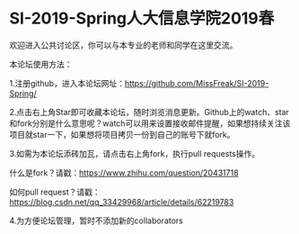 # SI-2019-Spring人大信息学院2019春
欢迎进入公共讨论区，你可以与本专业的老师和同学在这里交流。

本论坛使用方法：

1.注册github，进入本论坛网址：https://github.com/MissFreak/SI-2019-Spring/

2.点击右上角Star即可收藏本论坛，随时浏览消息更新。Github上的watch、star和fork分别是什么意思呢？watch可以用来设置接收邮件提醒，如果想持续关注该项目就star一下，如果想将项目拷贝一份到自己的账号下就fork。

3.如需为本论坛添砖加瓦，请点击右上角fork，执行pull requests操作。

什么是fork？请戳：https://www.zhihu.com/question/20431718 

如何pull request？请戳：https://blog.csdn.net/qq_33429968/article/details/62219783

4.为方便论坛管理，暂时不添加新的collaborators
